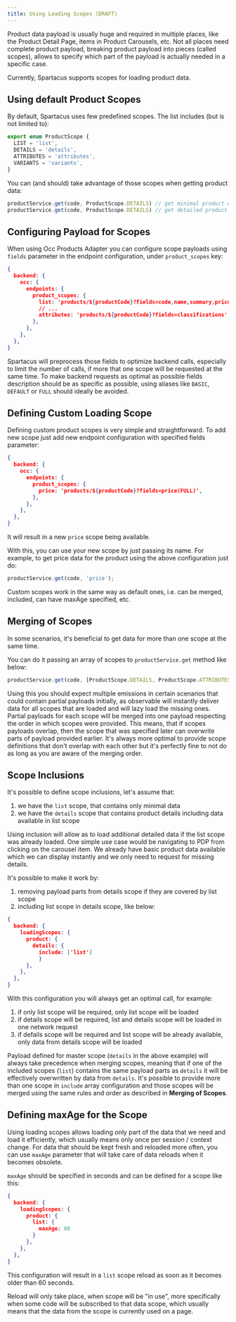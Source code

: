 ```yaml
---
title: Using Loading Scopes (DRAFT)
---
```


Product data payload is usually huge and required in multiple places, like the Product Detail Page, items in Product Carousels, etc. 
Not all places need complete product payload, breaking product payload into pieces (called scopes), allows to specify which part of the payload is actually needed in a specific case.

Currently, Spartacus supports scopes for loading product data. 

## Using default Product Scopes

By default, Spartacus uses few predefined scopes. The list includes (but is not limited to):

```typescript
export enum ProductScope {
  LIST = 'list',
  DETAILS = 'details',
  ATTRIBUTES = 'attributes',
  VARIANTS = 'variants',
}
```

You can (and should) take advantage of those scopes when getting product data:

```typescript
productService.get(code, ProductScope.DETAILS) // get minimal product data, suitable for listing, carousel items, etc.
productService.get(code, ProductScope.DETAILS) // get detailed product data, suitable for using in product details page or for generating json-ld schema
```

## Configuring Payload for Scopes

When using Occ Products Adapter you can configure scope payloads using `fields` parameter in the endpoint configuration, under `product_scopes` key:

```json
{
  backend: {
    occ: {
      endpoints: {
        product_scopes: {
          list: 'products/${productCode}?fields=code,name,summary,price(formattedValue),images(DEFAULT,galleryIndex)',
          // ...
          attributes: 'products/${productCode}?fields=classifications',
        },
      },
    },
  },
}
```

Spartacus will preprocess those fields to optimize backend calls, especially to limit the number of calls, if more that one scope will be requested at the same time.
To make backend requests as optimal as possible fields description should be as specific as possible, using aliases like `BASIC`, `DEFAULT` or `FULL` should ideally be avoided. 


## Defining Custom Loading Scope

Defining custom product scopes is very simple and straightforward. To add new scope just add new endpoint configuration with specified fields parameter:

```json
{
  backend: {
    occ: {
      endpoints: {
        product_scopes: {
          price: 'products/${productCode}?fields=price(FULL)',
        },
      },
    },
  },
}
```

It will result in a new `price` scope being available. 

With this, you can use your new scope by just passing its name. For example, to get price data for the product using the above configuration just do: 

```typescript
productService.get(code, 'price');
```

Custom scopes work in the same way as default ones, i.e. can be merged, included, can have maxAge specified, etc.


## Merging of Scopes

In some scenarios, it's beneficial to get data for more than one scope at the same time.

You can do it passing an array of scopes to `productService.get` method like below:

```typescript
productService.get(code, [ProductScope.DETAILS, ProductScope.ATTRIBUTES]) // with return product payload with merged data for both scopes
```

Using this you should expect multiple emissions in certain scenarios that could contain partial payloads initially, as observable will instantly deliver data for all scopes that are loaded and will lazy load the missing ones. 
Partial payloads for each scope will be merged into one payload respecting the order in which scopes were provided. This means, that if scopes payloads overlap, then the scope that was specified later can overwrite parts of payload provided earlier. 
It's always more optimal to provide scope definitions that don't overlap with each other but it's perfectly fine to not do as long as you are aware of the merging order. 


## Scope Inclusions

It's possible to define scope inclusions, let's assume that:
1) we have the `list` scope, that contains only minimal data
2) we have the `details` scope that contains product details including data available in list scope

Using inclusion will allow as to load additional detailed data if the list scope was already loaded. One simple use case would be navigating to PDP from clicking on the carousel item. We already have basic product data available which we can display instantly and we only need to request for missing details.

It's possible to make it work by:
1) removing payload parts from details scope if they are covered by list scope
2) including list scope in details scope, like below:

```json
{
  backend: {
    loadingScopes: {
      product: {
        details: {
          include: ['list']
          }
      },
    },
  },
}
```

With this configuration you will always get an optimal call, for example:

1. if only list scope will be required, only list scope will be loaded
2. if details scope will be required, list and details scope will be loaded in one network request
3. if defails scope will be required and list scope will be already available, only data from details scope will be loaded

Payload defined for master scope (`details` in the above example) will always take precedence when merging scopes, meaning that if one of the included scopes (`list`) contains the same payload parts as `details` it will be effectively overwritten by data from `details`.
It's possible to provide more than one scope in `include` array configuration and those scopes will be merged using the same rules and order as described in __Merging of Scopes__.


## Defining maxAge for the Scope

Using loading scopes allows loading only part of the data that we need and load it efficiently, which usually means only once per session / context change. 
For data that should be kept fresh and reloaded more often, you can use `maxAge` parameter that will take care of data reloads when it becomes obsolete. 

`maxAge` should be specified in seconds and can be defined for a scope like this:

```json
{
  backend: {
    loadingScopes: {
      product: {
        list: {
          maxAge: 60
        }
      },
    },
  },
}
```

This configuration will result in a `list` scope reload as soon as it becomes older than 60 seconds. 

Reload will only take place, when scope will be "in use", more specifically when some code will be subscribed to that data scope, which usually means that the data from the scope is currently used on a page. 
